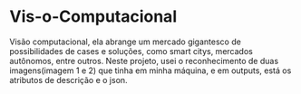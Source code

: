 # Vis-o-Computacional

Visão computacional, ela abrange um mercado gigantesco de possibilidades de cases e soluções, como smart citys,  mercados autônomos, entre outros. Neste projeto, usei o reconhecimento de duas imagens(imagem 1 e 2) que tinha em minha máquina, e em outputs, está  os atributos de descrição e o json. 

